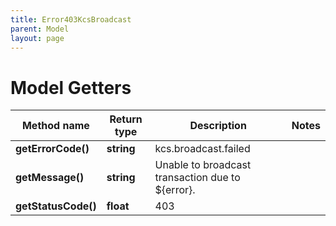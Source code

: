 ```yaml
---
title: Error403KcsBroadcast
parent: Model
layout: page
---
```


# Model Getters

Method name | Return type | Description | Notes
------------ | ------------- | ------------- | -------------
**getErrorCode()** | **string** | kcs.broadcast.failed |
**getMessage()** | **string** | Unable to broadcast transaction due to ${error}. |
**getStatusCode()** | **float** | 403 |

